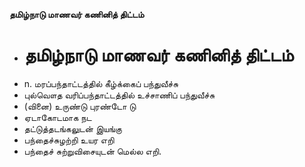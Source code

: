 **தமிழ்நாடு மாணவர் கணினித் திட்டம்**
- # தமிழ்நாடு மாணவர் கணினித் திட்டம்
- n. மரப்பந்தாட்டத்தில் கீழ்க்கைப் பந்துவீச்சு
- புல்வௌத வரிப்பந்தாட்டத்தில் உச்சாணிப் பந்துவீச்சு
- (வினை) உருண்டு புரண்டோ டு
- ஏடாகோடமாக நட
- தட்டுத்தடங்கலுடன் இயங்கு
- பந்தைச்சுழற்றி உயர எறி
- பந்தைச் சுற்றுவிசையுடன் மெல்ல எறி.

